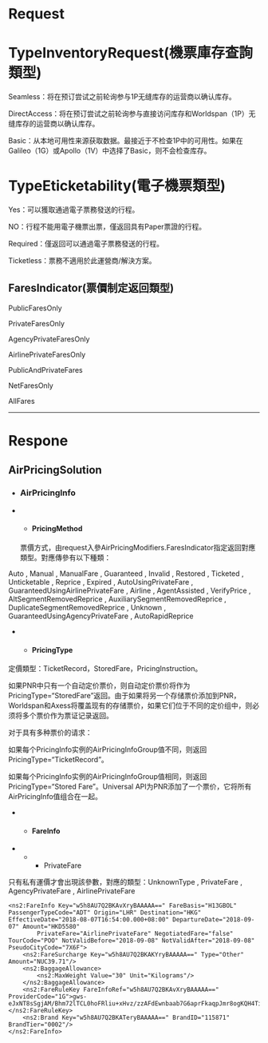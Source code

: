 # Request

# **TypeInventoryRequest\(機票庫存查詢類型\)**

Seamless：将在预订尝试之前轮询参与1P无缝库存的运营商以确认库存。

DirectAccess：将在预订尝试之前轮询参与直接访问库存和Worldspan（1P）无缝库存的运营商以确认库存。

Basic：从本地可用性来源获取数据。最接近于不检查1P中的可用性。如果在Galileo（1G）或Apollo（1V）中选择了Basic，则不会检查库存。

# TypeEticketability\(電子機票類型\)

Yes：可以獲取通過電子票務發送的行程。

NO：行程不能用電子機票出票，僅返回具有Paper票證的行程。

Required：僅返回可以通過電子票務發送的行程。

Ticketless：票務不適用於此運營商/解決方案。

## FaresIndicator\(票價制定返回類型\)

PublicFaresOnly

PrivateFaresOnly

AgencyPrivateFaresOnly

AirlinePrivateFaresOnly

PublicAndPrivateFares

NetFaresOnly

AllFares

---

# Respone

## AirPricingSolution

* ### AirPricingInfo
* * #### PricingMethod

  票價方式，由request入參AirPricingModifiers.FaresIndicator指定返回對應類型。對應傳參有以下種類：

Auto , Manual , ManualFare , Guaranteed , Invalid , Restored , Ticketed , Unticketable , Reprice , Expired ,   AutoUsingPrivateFare , GuaranteedUsingAirlinePrivateFare , Airline , AgentAssisted , VerifyPrice , AltSegmentRemovedReprice , AuxiliarySegmentRemovedReprice , DuplicateSegmentRemovedReprice , Unknown , GuaranteedUsingAgencyPrivateFare , AutoRapidReprice

* * #### PricingType

定價類型：TicketRecord，StoredFare，PricingInstruction。

如果PNR中只有一个自动定价票价，则自动定价票价将作为PricingType=“StoredFare”返回。由于如果将另一个存储票价添加到PNR，Worldspan和Axess将覆盖现有的存储票价，如果它们位于不同的定价组中，则必须将多个票价作为票证记录返回。

对于具有多种票价的请求：

如果每个PricingInfo实例的AirPricingInfoGroup值不同，则返回PricingType=“TicketRecord”。

如果每个PricingInfo实例的AirPricingInfoGroup值相同，则返回PricingType=“Stored Fare”。Universal API为PNR添加了一个票价，它将所有AirPricingInfo值组合在一起。

* * #### FareInfo
* * * PrivateFare

只有私有運價才會出現該參數，對應的類型：UnknownType , PrivateFare , AgencyPrivateFare , AirlinePrivateFare

```
<ns2:FareInfo Key="w5h8AU7Q2BKAvXryBAAAAA==" FareBasis="H13GBOL" PassengerTypeCode="ADT" Origin="LHR" Destination="HKG" EffectiveDate="2018-08-07T16:54:00.000+08:00" DepartureDate="2018-09-07" Amount="HKD5580" 
        PrivateFare="AirlinePrivateFare" NegotiatedFare="false" TourCode="POO" NotValidBefore="2018-09-08" NotValidAfter="2018-09-08" PseudoCityCode="7X6F">
    <ns2:FareSurcharge Key="w5h8AU7Q2BKAKYryBAAAAA==" Type="Other" Amount="NUC39.71"/>
    <ns2:BaggageAllowance>
        <ns2:MaxWeight Value="30" Unit="Kilograms"/>
    </ns2:BaggageAllowance>
    <ns2:FareRuleKey FareInfoRef="w5h8AU7Q2BKAvXryBAAAAA==" ProviderCode="1G">gws-eJxNT8sSgjAM/Bhm72lTCL0hoFRliu+xHvz/zzAFdEwnbaab7G6aprFkaqpJmr8ogKQH4TiMe0SYnMzEzgHyrHbQDzLawu02IBfairjpbw/2ZIb2NBEZ0jDeC3krOu10ZCaBHF6MDKK4nhHvXeazmpmlkpJklkwgrksEw0M7jZidesWSYvF3Z3WiTjqrD3rpqwXKgRRjihjDRTExTupVFm/dMfsj4FvoJph3WOw766zndgVVVq1+ALiWQgc=</ns2:FareRuleKey>
    <ns2:Brand Key="w5h8AU7Q2BKATeryBAAAAA==" BrandID="115871" BrandTier="0002"/>
</ns2:FareInfo>
```



